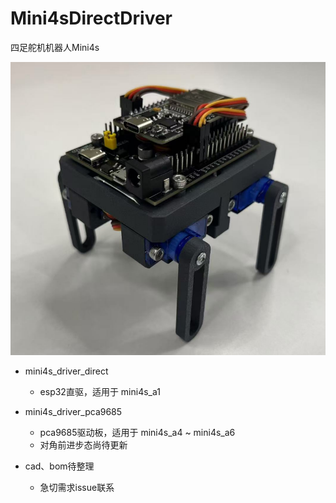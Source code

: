 # Mini4sDirectDriver
四足舵机机器人Mini4s

![alt text](markdown_img/image.png)

- mini4s_driver_direct
    - esp32直驱，适用于 mini4s_a1

- mini4s_driver_pca9685
    - pca9685驱动板，适用于 mini4s_a4 ~ mini4s_a6
    - 对角前进步态尚待更新

- cad、bom待整理
    - 急切需求issue联系